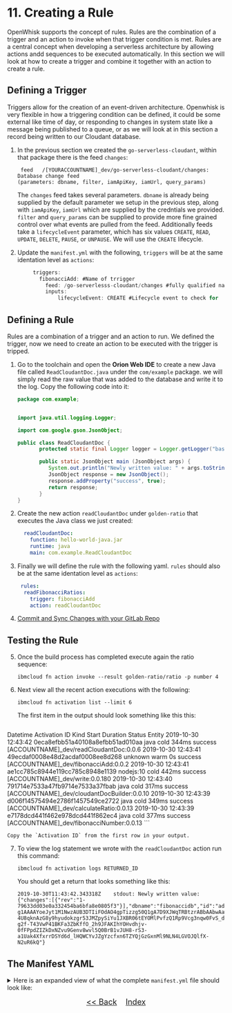 
# 11. Creating a Rule

OpenWhisk supports the concept of rules. Rules are the combination of a trigger and an action to invoke when that trigger condition is met. Rules are a central concept when developing a serverless architecture by allowing actions andd sequences to be executed automatically. In this section we will look at how to create a trigger and combine it together with an action to create a rule. 

## Defining a Trigger

Triggers allow for the creation of an event-driven architecture. Openwhisk is very flexible in how a triggering condition can be defined, it could be some external like time of day, or responding to changes in system state like a message being published to a queue, or as we will look at in this section a record being written to our Cloudant database. 

1. In the previous section we created the `go-serverless-cloudant`, within that package there is the feed `changes`:

	```
	 feed   /[YOURACCOUNTNAME]_dev/go-serverless-cloudant/changes: Database change feed
   (parameters: dbname, filter, iamApiKey, iamUrl, query_params)
   ```
	
	The `changes` feed takes several parameters. `dbname` is already being supplied by the default parameter we setup in the previous step, along with `iamApiKey`, `iamUrl` which are supplied by the credntials we provided. `filter` and `query_params` can be supplied to provide more fine grained control over what events are pulled from the feed. Additionally feeds take a `lifecycleEvent` parameter, which has six values `CREATE`, `READ`, `UPDATE`, `DELETE`, `PAUSE`, or `UNPAUSE`. We will use the `CREATE` lifecycle. 
	
1. Update the `manifest.yml` with the following, `triggers` will be at the same identation level as `actions`:

	```java
	  	 triggers:
	  	   fibonacciAdd: #Name of trrigger
	  	     feed: /go-serverlesss-cloudant/changes #fully qualified name of feed
	  	     inputs: 
	  	     	 lifecycleEvent: CREATE #Lifecycle event to check for
 	```
 	
## Defining a Rule

Rules are a combination of a trigger and an action to run. We defined the trigger, now we need to create an action to be executed with the trigger is tripped. 

1. Go to the toolchain and open the **Orion Web IDE** to create a new Java file called `ReadCloudantDoc.java` under the `com/example` package. we will simply read the raw value that was added to the database and write it to the log. Copy the following code into it:  

	```java
	package com.example;
	
	
	import java.util.logging.Logger;
	
	import com.google.gson.JsonObject;
	
	public class ReadCloudantDoc {
		   protected static final Logger logger = Logger.getLogger("basic");
	
		   public static JsonObject main (JsonObject args) {
		      System.out.println("Newly written value: " + args.toString());
		      JsonObject response = new JsonObject();
		      response.addProperty("success", true);
		      return response;
		   }  
	}
	```
2. Create the new action  `readCloudantDoc` under `golden-ratio` that executes the Java class we just created:

	```yaml
      readCloudantDoc:
        function: hello-world-java.jar
        runtime: java
        main: com.example.ReadCloudantDoc
	```
3. Finally we will define the rule with the following yaml. `rules` should also be at the same identation level as `actions`: 

	```yaml
	 rules:
      readFibonacciRatios:
        trigger: fibonacciAdd
        action: readCloudantDoc
	```
	
4. [Commit and Sync Changes with your GitLab Repo](GIT.md)

## Testing the Rule 

5. Once the build process has completed execute again the ratio sequence:

	```
	ibmcloud fn action invoke --result golden-ratio/ratio -p number 4
	```
6. Next view all the recent action executions with the following:

	```
	ibmcloud fn activation list --limit 6
	```
	
	The first item in the output should look something like this this: 
	
	```
Datetime            Activation ID                    Kind      Start Duration   Status  Entity
2019-10-30 12:43:42 0eca8efbb51a40108a8efbb51ad010aa java      cold  344ms      success [ACCOUNTNAME]_dev/readCloudantDoc:0.0.6
2019-10-30 12:43:41 49ecdaf0008e48d2acdaf0008ee8d268 unknown   warm  0s         success [ACCOUNTNAME]_dev/fibonacciAdd:0.0.2
2019-10-30 12:43:41 ae1cc785c8944e119cc785c8948e1139 nodejs:10 cold  442ms      success [ACCOUNTNAME]_dev/write:0.0.180
2019-10-30 12:43:40 791714e7533a47fb9714e7533a37fbab java      cold  317ms      success [ACCOUNTNAME]_dev/cloudantDocBuilder:0.0.10
2019-10-30 12:43:39 d006f14575494e2786f1457549ce2722 java      cold  349ms      success [ACCOUNTNAME]_dev/calculateRatio:0.0.13
2019-10-30 12:43:39 e7178dcd441f462e978dcd441f862ec4 java      cold  377ms      success [ACCOUNTNAME]_dev/fibonacciNumber:0.0.13
	```
	
	Copy the `Activation ID` from the first row in your output. 
	
7.  To view the log statement we wrote with the `readCloudantDoc` action run this command:

	```
	ibmcloud fn activation logs RETURNED_ID
	```
	
	You should get a return that looks something like this:
	
	```
	2019-10-30T11:43:42.343318Z    stdout: Newly written value: {"changes":[{"rev":"1-79633dd03e0a332454ba6bfa8e0805f3"}],"dbname":"fibonaccidb","id":"adff3e188b184ef7adb25ae987912d3b","seq":"4-g1AAAAYoeJyt1M1NwzAUB3DTIiFOdAO4gpTizzg50Q1gA7D9XJWqTRBtzrABbAAbwAawAWxAN4ANSoIrGlMVJW0vjhTJv7_fe3EGCKFWrwnoELRJr20HNG_rYWBMkI2CUZqNewElbTNIM1DJuJ3Y8SDf0lBI702n036vqRrD_MUONtpEjNeB_FhWJVa38lXvz5LRT7KwXOEuBbSbJWC7l4mFQj76lQmtRB8U9PGM3nI0gDFa18L8quJK0biIPvGq0qGQIYO_VdUck-4U8qknAzG8y9hyudokzgr53JMZpySiYu1JXBR06tEYOMlPvfzQ1Rp9Vcg3nqw0FvS_dlRqdLKdr-g2f-T43VwP41BKFa3ZbKffO_2h9JFAKIhYOHvdhjv-0fFPpdZIZkDxNZvu9Genv8wvl5Q0BrB1vJUH8-rS3-a1Uak4XfxrrDSYd6d_lHQWCYvJZgYzcfxn6TZYQjGzGxnMl9NLN4LGVOJQlfX-N2uR6kQ"}
	```
## The Manifest YAML
<details>
<summary>Here is an expanded view of what the complete <code>manifest.yml</code> file should look like:</summary>

```
# wskdeploy manifest file

packages:
  default:
    version: 1.0
    license: Apache-2.0
    actions:
      helloJava:
        function: hello-world-java.jar
        runtime: java
        main: com.example.FunctionApp
      webHello:
        function: hello-world-java.jar
        runtime: java
        main: com.example.WebHello      
        web-export: true
  golden-ratio:
    actions:
      fibonacciNumber:
        function: hello-world-java.jar
        runtime: java
        main: com.example.FibonacciNumber
      calculateRatio:
        function: hello-world-java.jar
        runtime: java
        main: com.example.CalculateRatio
      calculateRatioWeb:
        function: hello-world-java.jar
        runtime: java
        main: com.example.CalculateRatioWeb
      cloudantDocBuilder:
        function: hello-world-java.jar
        runtime: java
        main: com.example.BuildCloudantDoc  
      readCloudantDoc:
        function: hello-world-java.jar
        runtime: java
        main: com.example.ReadCloudantDoc 
    sequences:
      ratio:
        actions: fibonacciNumber, calculateRatio, cloudantDocBuilder, go-serverless-cloudant/write
        web: true
      ratioWeb:
        actions: fibonacciNumber, calculateRatioWeb
        web: true
    apis:
      ratioAPI: #Endpoint ID
        api: #API Basepath
          ratio: #Endpoint Path
            ratio: #Function Reference
              method: GET
              response: json  
    triggers:
      fibonacciAdd:
        feed: /[YOURACCOUNTNAME]_dev/go-serverless-cloudant/changes
        inputs: 
          dbname: fibonaccidb
          lifecycleEvent: CREATE
    rules:
      readFibonacciRatios:
        trigger: fibonacciAdd
        action: readCloudantDoc
```
</details>


<p  align="center">
	<font size="4">
 		<a href="STEP10.md"><< Back</a>&nbsp;&nbsp;&nbsp;&nbsp;<a href="README.md">Index</a>
 </font>
</p>